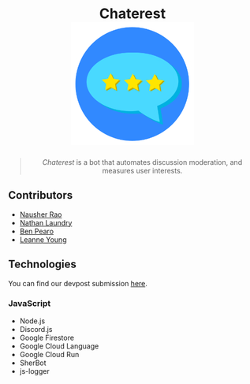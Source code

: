 <h1 align="center">
  Chaterest
  <br>
  <a href=""><img src="assets/icon.png" width="250"/></a>
</h1>

<blockquote align="center">
  <em>Chaterest</em> is a bot that automates discussion moderation, and measures user interests.
</blockquote>

## Contributors
- [Nausher Rao](https://www.github.com/sherrao)<br>
- [Nathan Laundry](https://github.com/NLaundry)<br>
- [Ben Pearo](https://github.com/BenPearo)<br>
- [Leanne Young](https://github.com/leanne-young)<br>

## Technologies
You can find our devpost submission [here](https://devpost.com/software/chaterest).

### JavaScript
- Node.js
- Discord.js
- Google Firestore
- Google Cloud Language
- Google Cloud Run
- SherBot
- js-logger


